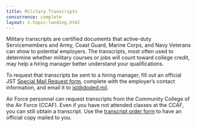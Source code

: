 ```yaml
---
title: Military Transcripts
concurrence: complete
layout: 1-topic-landing.html
---
```


Military transcripts are certified documents that active-duty Servicemembers and Army, Coast Guard, Marine Corps, and Navy Veterans can show to potential employers. The transcripts, most often used to determine whether military courses or jobs will count toward college credit, may help a hiring manager better understand your qualifications. 

To request that transcripts be sent to a hiring manager, fill out an official JST [Special Mail Request form](https://jst.doded.mil/JST_SPEC.pdf), complete with the employer’s contact information, and email it to <a href="mailto:jst@doded.mil">jst@doded.mil</a>.

Air Force personnel can request transcripts from the Community College of the Air Force (CCAF). Even if you have not attended classes at the CCAF, you can still obtain a transcript. Use the [transcript order form](http://www.au.af.mil/au/barnes/ccaf/transcripts.asp) to have an official copy mailed to you.
